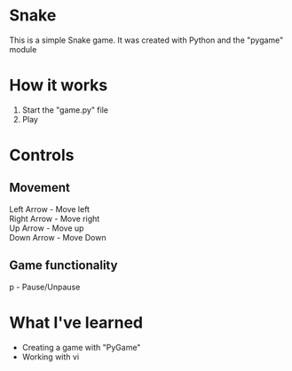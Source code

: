 # Snake
This is a simple Snake game. It was created with Python and the "pygame" module

# How it works
1. Start the "game.py" file
2. Play

# Controls
## Movement
Left Arrow - Move left<br>
Right Arrow - Move right<br>
Up Arrow - Move up<br>
Down Arrow - Move Down<br>

## Game functionality
p - Pause/Unpause

# What I've learned
- Creating a game with "PyGame"
- Working with vi
